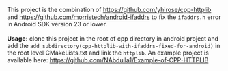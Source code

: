 This project is the combination of https://github.com/yhirose/cpp-httplib and https://github.com/morristech/android-ifaddrs to fix the `ifaddrs.h` error in Android SDK version 23 or lower.
<br/>
<br/>
<strong>Usage:</strong> clone this project in the root of cpp directory in android project and add the `add_subdirectory(cpp-httplib-with-ifaddrs-fixed-for-android)` in the root level CMakeLists.txt and link the `httplib`.
An example project is available here: https://github.com/NAbdulla1/Example-of-CPP-HTTPLIB

